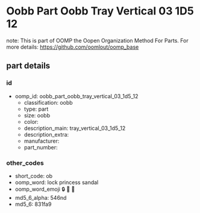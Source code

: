 # Oobb Part Oobb Tray Vertical 03 1D5 12  

note: This is part of OOMP the Oopen Organization Method For Parts. For more details: https://github.com/oomlout/oomp_base

##  part details





### id
* oomp_id: oobb_part_oobb_tray_vertical_03_1d5_12
  * classification: oobb
  * type: part
  * size: oobb
  * color: 
  * description_main: tray_vertical_03_1d5_12
  * description_extra: 
  * manufacturer: 
  * part_number: 

### other_codes
* short_code: ob
* oomp_word: lock princess sandal
* oomp_word_emoji :lock: :princess: :sandal:
* md5_6_alpha: 546nd
* md5_6: 831fa9